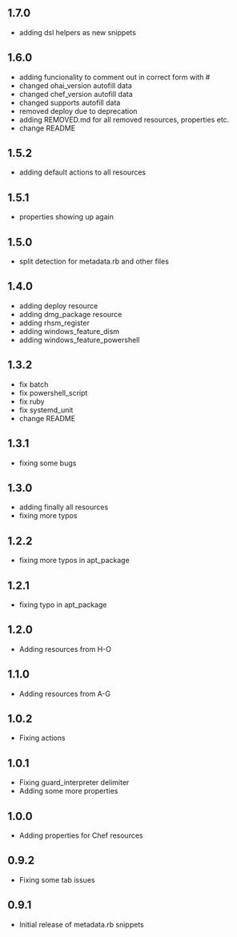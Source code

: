 ## 1.7.0

* adding dsl helpers as new snippets

## 1.6.0

* adding funcionality to comment out in correct form with #
* changed ohai_version autofill data
* changed chef_version autofill data
* changed supports autofill data
* removed deploy due to deprecation
* adding REMOVED.md for all removed resources, properties etc.
* change README

## 1.5.2

* adding default actions to all resources

## 1.5.1

* properties showing up again

## 1.5.0

* split detection for metadata.rb and other files

## 1.4.0

* adding deploy resource
* adding dmg_package resource
* adding rhsm_register
* adding windows_feature_dism
* adding windows_feature_powershell

## 1.3.2

* fix batch
* fix powershell_script
* fix ruby
* fix systemd_unit
* change README

## 1.3.1

* fixing some bugs

## 1.3.0

* adding finally all resources
* fixing more typos

## 1.2.2

* fixing more typos in apt_package

## 1.2.1

* fixing typo in apt_package

## 1.2.0

* Adding resources from H-O

## 1.1.0

* Adding resources from A-G

## 1.0.2

* Fixing actions

## 1.0.1

* Fixing guard_interpreter delimiter
* Adding some more properties

## 1.0.0

* Adding properties for Chef resources

## 0.9.2

* Fixing some tab issues

## 0.9.1

* Initial release of metadata.rb snippets
